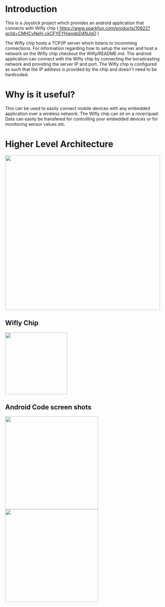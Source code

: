 # Introduction

This is a Joystick project which provides an android application that connects with Wifly chip 
( https://www.sparkfun.com/products/10822?gclid=CMHCvNeH-ckCFYEYHwodpD4NJgO )

The Wifly chip hosts a TCP/IP server which listens to incomming connections. For information regarding how to setup the server and host a network on the Wifly chip checkout the Wifly/README.md. The android application can connect with the Wifly chip by connecting the boradcasting network and providing the server IP and port. The Wifly chip is configured as such that the IP address is provided by the chip and doesn't need to be hardcoded.

# Why is it useful?

This can be used to easily connect mobile devices with any embedded application over a wireless network. The Wifly chip can sit on a rover/quad. Data can easily be transfered for controlling your embedded devices or for monitoring sensor values etc.

# Higher Level Architecture

<img src="https://cloud.githubusercontent.com/assets/6227984/12008386/247444a8-ac05-11e5-9130-2af55692b979.png" width ="500">

## Wifly Chip

<img src="https://cloud.githubusercontent.com/assets/6227984/12005675/9d7b0d58-ab80-11e5-879d-0eef649bb30a.jpg" width="200">

## Android Code screen shots

<img src="https://cloud.githubusercontent.com/assets/6227984/12005630/db9bb98c-ab7d-11e5-9bf2-e3ab1ec04e66.jpg" width="300">
<img src="https://cloud.githubusercontent.com/assets/6227984/12005627/d710eb3a-ab7d-11e5-9918-30da5da1e377.jpg" width="300">

